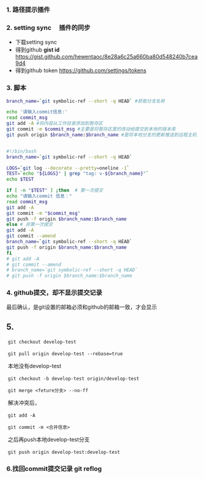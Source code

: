 ### 1. 路径提示插件

### 2.  setting sync 　插件的同步

-  下载setting sync
- 得到github  **gist id**  https://gist.github.com/hewentaoc/8e28a6c25a660ba80d548240b7cea9d4
- 得到github token  https://github.com/settings/tokens

### 3. 脚本

```sh
branch_name=`git symbolic-ref --short -q HEAD` #获取分支名称

echo '请输入commit信息:'
read commit_msg
git add -A #将内容从工作目录添加到暂存区
git commit -m $commit_msg #主要是将暂存区里的改动给提交到本地的版本库
git push origin $branch_name:$branch_name #是将本地分支的更新推送到远程主机


#!/bin/bash
branch_name=`git symbolic-ref --short -q HEAD`

LOGS=`git log --decorate --pretty=oneline -1`
TEST=`echo "${LOGS}" | grep "tag: v-${branch_name}"`
echo $TEST

if [ -n "$TEST" ] ;then  # 第一次提交
echo "请输入commit 信息："
read commit_msg
git add -A
git commit -m "$commit_msg"
git push -f origin $branch_name:$branch_name
else # 非第一次提交
git add -A
git commit --amend
branch_name=`git symbolic-ref --short -q HEAD`
git push -f origin $branch_name:$branch_name
fi
# git add -A
# git commit --amend
# branch_name=`git symbolic-ref --short -q HEAD`
# git push -f origin $branch_name:$branch_name
```

### 4. github提交，却不显示提交记录

最后确认，是git设置的邮箱必须和github的邮箱一致，才会显示



## 5. 

​    `git checkout develop-test`

​    `git pull origin develop-test --rebase=true`

​    本地没有develop-test

​    `git checkout -b develop-test origin/develop-test`



​    `git merge <feture分支> --no-ff`

​    解决冲突后，  

​    `git add -A`    

​    `git commit -m <合并信息>`  

​    之后再push本地develop-test分支

​    `git push origin develop-test:develop-test`

### 6.找回commit提交记录 git reflog